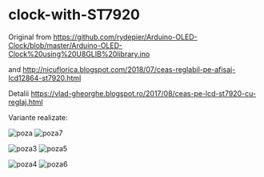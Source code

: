 # clock-with-ST7920

Original from https://github.com/rydepier/Arduino-OLED-Clock/blob/master/Arduino-OLED-Clock%20using%20U8GLIB%20library.ino

and http://nicuflorica.blogspot.com/2018/07/ceas-reglabil-pe-afisaj-lcd12864-st7920.html

Detalii https://vlad-gheorghe.blogspot.ro/2017/08/ceas-pe-lcd-st7920-cu-reglaj.html

Variante realizate:

![poza](https://github.com/vlad-gheorghe/clock-with-ST7920/blob/master/IMG_20190811_165942.jpg)
![poza7](https://github.com/vlad-gheorghe/clock-with-ST7920/blob/master/IMG_20190811_165951.jpg)

![poza3](https://github.com/vlad-gheorghe/clock-with-ST7920/blob/master/IMAG0506.jpg)
![poza5](https://github.com/vlad-gheorghe/clock-with-ST7920/blob/master/37390689_292898341300148_1594809463963910144_o.jpg)

![poza4](https://github.com/vlad-gheorghe/clock-with-ST7920/blob/master/69048013_343982739837754_7505420315711766528_n.jpg)
![poza6](https://github.com/vlad-gheorghe/clock-with-ST7920/blob/master/63e33f00-f0ca-46f5-8564-bb0f032572b8.jpeghttps://github.com/vlad-gheorghe/clock-with-ST7920/blob/master/63e33f00-f0ca-46f5-8564-bb0f032572b8.jpeg)
